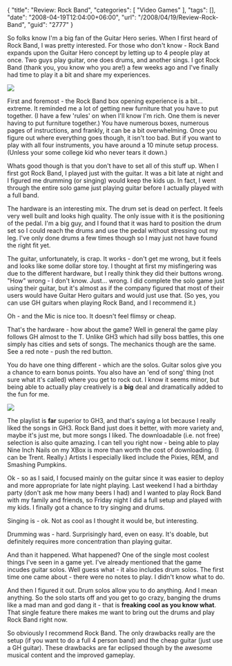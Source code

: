 {
	"title": "Review: Rock Band",
	"categories": [
		"Video Games"
	],
	"tags": [],
	"date": "2008-04-19T12:04:00+06:00",
	"url": "/2008/04/19/Review-Rock-Band",
	"guid": "2777"
}

So folks know I'm a big fan of the Guitar Hero series. When I first heard of Rock Band, I was pretty interested. For those who don't know - Rock Band expands upon the Guitar Hero concept by letting up to 4 people play at once. Two guys play guitar, one does drums, and another sings. I got Rock Band (thank you, you know who you are!) a few weeks ago and I've finally had time to play it a bit and share my experiences.
<!--more-->
<img src="http://static.raymondcamden.com/images/cfjedi//rockband_01.jpg">

First and foremost - the Rock Band box opening experience is a bit... extreme. It reminded me a lot of getting new furniture that you have to put together. (I have a few 'rules' on when I'll know I'm rich. One them is never having to put furniture together.) You have numerous boxes, numerous pages of instructions, and frankly, it can be a bit overwhelming. Once you figure out where everything goes though, it isn't too bad. But if you want to play with all four instruments, you have around a 10 minute setup process. (Unless your some college kid who never tears it down.)

Whats good though is that you don't have to set all of this stuff up. When I first got Rock Band, I played just with the guitar. It was a bit late at night and I figured me drumming (or singing) would keep the kids up. In fact, I went through the entire solo game just playing guitar before I actually played with a full band. 

The hardware is an interesting mix. The drum set is dead on perfect. It feels very well built and looks high quality. The only issue with it is the positioning of the pedal. I'm a big guy, and I found that it was hard to position the drum set so I could reach the drums and use the pedal without stressing out my leg. I've only done drums a few times though so I may just not have found the right fit yet.

The guitar, unfortunately, is crap. It works - don't get me wrong, but it feels and looks like some dollar store toy. I thought at first my misfingering was due to the different hardware, but I really think they did their buttons wrong. "How" wrong - I don't know. Just... wrong. I did complete the solo game just using their guitar, but it's almost as if the company figured that most of their users would have Guitar Hero guitars and would just use that. (So yes, you can use GH guitars when playing Rock Band, and I recommend it.)

Oh - and the Mic is nice too. It doesn't feel flimsy or cheap.

That's the hardware - how about the game? Well in general the game play follows GH almost to the T. Unlike GH3 which had silly boss battles, this one simply has cities and sets of songs. The mechanics though are the same. See a red note - push the red button.

You do have one thing different - which are the solos. Guitar solos give you a chance to earn bonus points. You also have an 'end of song' thing (not sure what it's called) where you get to rock out. I know it seems minor, but being able to actually play creatively is a <b>big</b> deal and dramatically added to the fun for me.

<img src="http://static.raymondcamden.com/images/cfjedi//rockband01.jpg">

The playlist is <b>far</b> superior to GH3, and that's saying a lot because I really liked the songs in GH3. Rock Band just does it better, with more variety and, maybe it's just me, but more songs I liked. The downloadable (i.e. not free) selection is also quite amazing. I can tell you right now - being able to play Nine Inch Nails on my XBox is more than worth the cost of downloading. (I can be Trent. Really.) Artists I especially liked include the Pixies, REM, 
and Smashing Pumpkins.

Ok - so as I said, I focused mainly on the guitar since it was easier to deploy and more appropriate for late night playing. Last weekend I had a birthday party (don't ask me how many beers I had) and I wanted to play Rock Band with my family and friends, so Friday night I did a full setup and played with my kids. I finally got a chance to try singing and drums.

Singing is - ok. Not as cool as I thought it would be, but interesting.

Drumming was - hard. Surprisingly hard, even on easy. It's doable, but definitely requires more concentration than playing guitar.

And than it happened. What happened? One of the single most coolest things I've seen in a game yet. I've already mentioned that the game incudes guitar solos. Well guess what - it also includes drum solos. The first time one came about - there were no notes to play. I didn't know what to do.

And then I figured it out. Drum solos allow you to do anything. And I mean anything. So the solo starts off and you get to go crazy, banging the drums like a mad man and god dang it - that is <b>freaking cool as you know what</b>. That single feature there makes me want to bring out the drums and play Rock Band right now. 

So obviously I recommend Rock Band. The only drawbacks really are the setup (if you want to do a full 4 person band) and the cheap guitar (just use a GH guitar). These drawbacks are far eclipsed though by the awesome musical content and the improved gameplay.